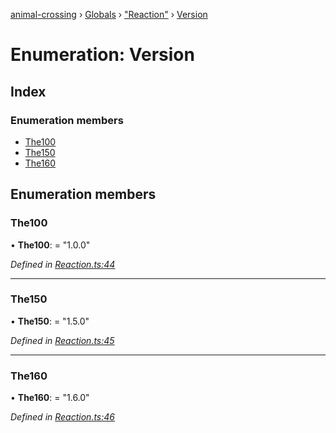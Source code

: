 [animal-crossing](../README.md) › [Globals](../globals.md) › ["Reaction"](../modules/_reaction_.md) › [Version](_reaction_.version.md)

# Enumeration: Version

## Index

### Enumeration members

* [The100](_reaction_.version.md#the100)
* [The150](_reaction_.version.md#the150)
* [The160](_reaction_.version.md#the160)

## Enumeration members

###  The100

• **The100**: = "1.0.0"

*Defined in [Reaction.ts:44](https://github.com/Norviah/animal-crossing/blob/0da76a6/module/types/Reaction.ts#L44)*

___

###  The150

• **The150**: = "1.5.0"

*Defined in [Reaction.ts:45](https://github.com/Norviah/animal-crossing/blob/0da76a6/module/types/Reaction.ts#L45)*

___

###  The160

• **The160**: = "1.6.0"

*Defined in [Reaction.ts:46](https://github.com/Norviah/animal-crossing/blob/0da76a6/module/types/Reaction.ts#L46)*
